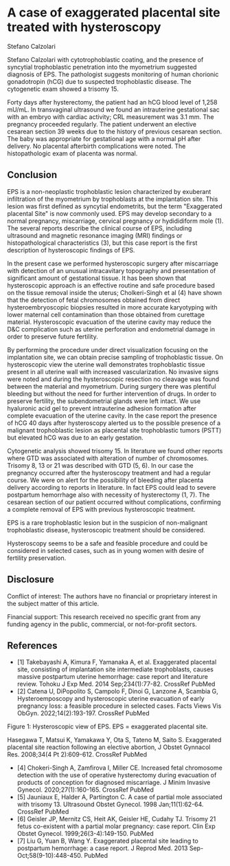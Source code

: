

# A case of exaggerated placental site treated with hysteroscopy

Stefano Calzolari

Stefano Calzolari
with cytotrophoblastic coating, and the presence of syncytial trophoblastic penetration into the myometrium suggested diagnosis of EPS. The pathologist suggests monitoring of human chorionic gonadotropin (hCG) due to suspected trophoblastic disease. The cytogenetic exam showed a trisomy 15.

Forty days after hysterectomy, the patient had an hCG blood level of 1,258 mU/mL. In transvaginal ultrasound we found an intrauterine gestational sac with an embryo with cardiac activity; CRL measurement was 3.1 mm. The pregnancy proceeded regularly. The patient underwent an elective cesarean section 39 weeks due to the history of previous cesarean section. The baby was appropriate for gestational age with a normal pH after delivery. No placental afterbirth complications were noted. The histopathologic exam of placenta was normal.

## Conclusion

EPS is a non-neoplastic trophoblastic lesion characterized by exuberant infiltration of the myometrium by trophoblasts at the implantation site. This lesion was first defined as syncytial endometrits, but the term "Exaggerated placental Site" is now commonly used. EPS may develop secondary to a normal pregnancy, miscarriage, cervical pregnancy or hydididiform mole (1). The several reports describe the clinical course of EPS, including ultrasound and magnetic resonance imaging (MRI) findings or histopathological characteristics (3), but this case report is the first description of hysteroscopic findings of EPS.

In the present case we performed hysteroscopic surgery after miscarriage with detection of an unusual intracavitary topography and presentation of significant amount of gestational tissue. It has been shown that hysteroscopic approach is an effective routine and safe procedure based on the tissue removal inside the uterus; Cholkeri-Singh et al (4) have shown that the detection of fetal chromosomes obtained from direct hysteroembryoscopic biopsies resulted in more accurate karyotyping with lower maternal cell contamination than those obtained from curettage material. Hysteroscopic evacuation of the uterine cavity may reduce the D&C complication such as uterine perforation and endometrial damage in order to preserve future fertility.

By performing the procedure under direct visualization focusing on the implantation site, we can obtain precise sampling of trophoblastic tissue. On hysteroscopic view the uterine wall demonstrates trophoblastic tissue present in all uterine wall with increased vascularization. No invasive signs were noted and during the hysteroscopic resection no cleavage was found between the material and myometrium. During surgery there was plentiful bleeding but without the need for further intervention of drugs. In order to preserve fertility, the subendometrial glands were left intact. We use hyaluronic acid gel to prevent intrauterine adhesion formation after complete evacuation of the uterine cavity. In the case report the presence of hCG 40 days after hysteroscopy alerted us to the possible presence of a malignant trophoblastic lesion as placental site trophoblastic tumors (PSTT) but elevated hCG was due to an early gestation.

Cytogenetic analysis showed trisomy 15. In literature we found other reports where GTD was associated with alteration of number of chromosomes. Trisomy 8, 13 or 21 was described with GTD (5, 6). In our case the pregnancy occurred after the hysteroscopy treatment and had a regular course. We were on alert for the possibility of bleeding after placenta delivery according to reports in literature. In fact EPS could lead to severe postpartum hemorrhage also with necessity of hysterectomy (1, 7). The cesarean section of our patient occurred without complications, confirming a complete removal of EPS with previous hysteroscopic treatment.

EPS is a rare trophoblastic lesion but in the suspicion of non-malignant trophoblastic disease, hysteroscopic treatment should be considered.

Hysteroscopy seems to be a safe and feasible procedure and could be considered in selected cases, such as in young women with desire of fertility preservation.

## Disclosure

Conflict of interest: The authors have no financial or proprietary interest in the subject matter of this article.

Financial support: This research received no specific grant from any funding agency in the public, commercial, or not-for-profit sectors.

## References

* [1] Takebayashi A, Kimura F, Yamanaka A, et al. Exaggerated placental site, consisting of implantation site intermediate trophoblasts, causes massive postpartum uterine hemorrhage: case report and literature review. Tohoku J Exp Med. 2014 Sep;234(1):77-82. CrossRef PubMed
* [2] Catena U, DiPopolito S, Campolo F, Dinoi G, Lanzone A, Scambia G, Hysteroemposcopy and hysteroscopic uterine evacuation of early pregnancy loss: a feasible procedure in selected cases. Facts Views Vis ObGyn. 2022;14(2):193-197. CrossRef PubMed

Figure 1: Hysteroscopic view of EPS. EPS = exaggerated placental site.

 Hasegawa T, Matsui K, Yamakawa Y, Ota S, Tateno M, Saito S. Exaggerated placental site reaction following an elective abortion, J Obstet Gynnacol Res. 2008;34(4 Pt 2):609-612. CrossRef PubMed
* [4] Chokeri-Singh A, Zamfirova I, Miller CE. Increased fetal chromosome detection with the use of operative hysterectomy during evacuation of products of conception for diagnosed miscarriage. J Minim Invasive Gynecol. 2020;27(1):160-165. CrossRef PubMed
* [5] Jauniaux E, Halder A, Partington C. A case of partial mole associated with trisomy 13. Ultrasound Obstet Gynecol. 1998 Jan;11(1):62-64. CrossRef PubMed
* [6] Geisler JP, Mernitz CS, Heit AK, Geisler HE, Cudahy TJ. Trisomy 21 fetus co-existent with a partial molar pregnancy: case report. Clin Exp Obstet Gynecol. 1999;26(3-4):149-150. PubMed
* [7] Liu G, Yuan B, Wang Y. Exaggerated placental site leading to postpartum hemorrhage: a case report. J Reprod Med. 2013 Sep-Oct;58(9-10):448-450. PubMed 